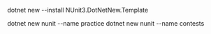 dotnet new --install NUnit3.DotNetNew.Template

dotnet new nunit --name practice
dotnet new nunit --name contests
